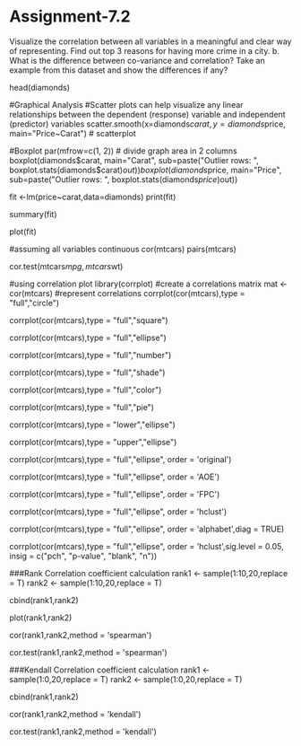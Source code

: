 # Assignment-7.2
Visualize the correlation between all variables in a meaningful and clear way of representing. Find out
top 3 reasons for having more crime in a city.
b. What is the difference between co-variance and correlation? Take an example from this dataset and
show the differences if any?

head(diamonds)

#Graphical Analysis
#Scatter plots can help visualize any linear relationships between the dependent (response) variable and independent (predictor) variables
scatter.smooth(x=diamonds$carat, y=diamonds$price, main="Price~Carat")  # scatterplot

#Boxplot
par(mfrow=c(1, 2))  # divide graph area in 2 columns
boxplot(diamonds$carat, main="Carat", 
        sub=paste("Outlier rows: ", 
        boxplot.stats(diamonds$carat)$out))  
boxplot(diamonds$price, main="Price", 
        sub=paste("Outlier rows: ", 
        boxplot.stats(diamonds$price)$out)) 

fit <-lm(price~carat,data=diamonds)
print(fit)

summary(fit)

plot(fit)

#assuming all variables continuous
cor(mtcars)
pairs(mtcars)

cor.test(mtcars$mpg,mtcars$wt)

#using correlation plot
library(corrplot)
#create a correlations matrix
mat <- cor(mtcars)
#represent correlations
corrplot(cor(mtcars),type = "full","circle")

corrplot(cor(mtcars),type = "full","square")

corrplot(cor(mtcars),type = "full","ellipse")

corrplot(cor(mtcars),type = "full","number")

corrplot(cor(mtcars),type = "full","shade")

corrplot(cor(mtcars),type = "full","color")

corrplot(cor(mtcars),type = "full","pie")

corrplot(cor(mtcars),type = "lower","ellipse")

corrplot(cor(mtcars),type = "upper","ellipse")

corrplot(cor(mtcars),type = "full","ellipse",
         order = 'original')

corrplot(cor(mtcars),type = "full","ellipse",
         order = 'AOE')

corrplot(cor(mtcars),type = "full","ellipse",
         order = 'FPC')

corrplot(cor(mtcars),type = "full","ellipse",
         order = 'hclust')

corrplot(cor(mtcars),type = "full","ellipse",
         order = 'alphabet',diag = TRUE)

corrplot(cor(mtcars),type = "full","ellipse",
         order = 'hclust',sig.level = 0.05,
         insig = c("pch", "p-value", "blank", "n"))


###Rank Correlation coefficient calculation
rank1 <- sample(1:10,20,replace = T)
rank2 <- sample(1:10,20,replace = T)

cbind(rank1,rank2)

plot(rank1,rank2)

cor(rank1,rank2,method = 'spearman')

cor.test(rank1,rank2,method = 'spearman')

###Kendall Correlation coefficient calculation
rank1 <- sample(1:0,20,replace = T)
rank2 <- sample(1:0,20,replace = T)

cbind(rank1,rank2)

cor(rank1,rank2,method = 'kendall')

cor.test(rank1,rank2,method = 'kendall')

